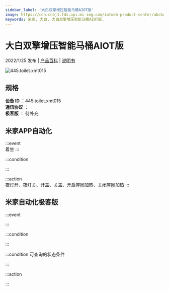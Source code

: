 ```yaml
---
sidebar_label: '大白双擎增压智能马桶AIOT版'
image: https://cdn.cnbj1.fds.api.mi-img.com/iotweb-product-center/abcba4c0c0792af495d274b739682e3b_1635931754628.png?GalaxyAccessKeyId=AKVGLQWBOVIRQ3XLEW&Expires=9223372036854775807&Signature=UCRL7o3AiS1Q7Tn2FuVo3OSW2Ls=
keywords: 米家, 大白, 大白双擎增压智能马桶AIOT版, 
---
```

# 大白双擎增压智能马桶AIOT版

2022/1/25 发布 | [产品百科](https://home.mi.com/webapp/content/baike/product/index.html?model=445.toilet.xmt015/) | [说明书](https://home.mi.com/views/introduction.html?model=445.toilet.xmt015&region=cn)

![445.toilet.xmt015](https://cdn.cnbj1.fds.api.mi-img.com/iotweb-product-center/abcba4c0c0792af495d274b739682e3b_1635931754628.png?GalaxyAccessKeyId=AKVGLQWBOVIRQ3XLEW&Expires=9223372036854775807&Signature=UCRL7o3AiS1Q7Tn2FuVo3OSW2Ls=)

## 规格  
> 
**设备 ID** ：445.toilet.xmt015  
**通讯协议** ：  
**极客版**  ： 待补充 


## 米家APP自动化  

:::event  
着坐
:::

:::condition  

:::

:::action   
夜灯开、夜灯关、开盖、关盖、开启座圈加热、关闭座圈加热
:::

## 米家自动化极客版  

:::event  

:::

:::condition  

:::

:::condition 可查询的状态条件  

:::

:::action  

:::

        
